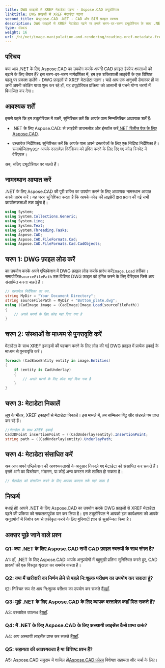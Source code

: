 ```yaml
---
title: DWG फ़ाइलों से XREF मेटाडेटा पढ़ना - Aspose.CAD ट्यूटोरियल
linktitle: DWG फ़ाइलों से XREF मेटाडेटा पढ़ना
second_title: Aspose.CAD .NET - CAD और BIM फ़ाइल स्वरूप
description: DWG फ़ाइलों से XREF मेटाडेटा पढ़ने पर हमारे चरण-दर-चरण ट्यूटोरियल के साथ .NET के लिए Aspose.CAD की क्षमता को अनलॉक करें।
type: docs
weight: 16
url: /hi/net/image-manipulation-and-rendering/reading-xref-metadata-from-dwg/
---
```

## परिचय

क्या आप .NET के लिए Aspose.CAD का उपयोग करके अपनी CAD फ़ाइल हेरफेर क्षमताओं को बढ़ाने के लिए तैयार हैं? इस चरण-दर-चरण मार्गदर्शिका में, हम इस शक्तिशाली लाइब्रेरी के एक विशिष्ट पहलू पर प्रकाश डालेंगे - DWG फ़ाइलों से XREF मेटाडेटा पढ़ना। चाहे आप एक अनुभवी डेवलपर हों या अभी अपनी कोडिंग यात्रा शुरू कर रहे हों, यह ट्यूटोरियल प्रक्रिया को आसानी से पचने योग्य चरणों में विभाजित कर देगा।

## आवश्यक शर्तें

इससे पहले कि हम ट्यूटोरियल में उतरें, सुनिश्चित करें कि आपके पास निम्नलिखित आवश्यक शर्तें हैं:

-  .NET के लिए Aspose.CAD: से लाइब्रेरी डाउनलोड और इंस्टॉल करें[.NET रिलीज पेज के लिए Aspose.CAD](https://releases.aspose.com/cad/net/).

-  दस्तावेज़ निर्देशिका: सुनिश्चित करें कि आपके पास अपने दस्तावेज़ों के लिए एक निर्दिष्ट निर्देशिका है। समायोजित`MyDir` आपके दस्तावेज़ निर्देशिका को इंगित करने के लिए दिए गए कोड स्निपेट में वेरिएबल।

अब, चलिए ट्यूटोरियल पर चलते हैं।

## नामस्थान आयात करें

.NET के लिए Aspose.CAD की पूरी शक्ति का उपयोग करने के लिए आवश्यक नामस्थान आयात करके प्रारंभ करें। यह चरण सुनिश्चित करता है कि आपके कोड की लाइब्रेरी द्वारा प्रदान की गई सभी कार्यात्मकताओं तक पहुंच है।

```csharp
using System;
using System.Collections.Generic;
using System.Linq;
using System.Text;
using System.Threading.Tasks;
using Aspose.CAD;
using Aspose.CAD.FileFormats.Cad;
using Aspose.CAD.FileFormats.Cad.CadObjects;
```

## चरण 1: DWG फ़ाइल लोड करें

 का उपयोग करके अपने एप्लिकेशन में DWG फ़ाइल लोड करके प्रारंभ करें`Image.Load` तरीका। समायोजित`sourceFilePath` उस विशिष्ट DWG फ़ाइल को इंगित करने के लिए वैरिएबल जिसे आप संसाधित करना चाहते हैं।

```csharp
// दस्तावेज़ निर्देशिका का पथ.
string MyDir = "Your Document Directory";
string sourceFilePath = MyDir + "Bottom_plate.dwg";
using (CadImage image = (CadImage)Image.Load(sourceFilePath))
{
    // अगले चरणों के लिए कोड यहां दिया गया है
}
```

## चरण 2: संस्थाओं के माध्यम से पुनरावृति करें

मेटाडेटा के साथ XREF इकाइयों की पहचान करने के लिए लोड की गई DWG फ़ाइल में प्रत्येक इकाई के माध्यम से पुनरावृत्ति करें।

```csharp
foreach (CadBaseEntity entity in image.Entities)
{
    if (entity is CadUnderlay)
    {
        // अगले चरणों के लिए कोड यहां दिया गया है
    }
}
```

## चरण 3: मेटाडेटा निकालें

लूप के भीतर, XREF इकाइयों से मेटाडेटा निकालें। इस मामले में, हम सम्मिलन बिंदु और अंडरले पथ प्राप्त कर रहे हैं।

```csharp
//मेटाडेटा के साथ XREF इकाई
Cad3DPoint insertionPoint = ((CadUnderlay)entity).InsertionPoint;
string path = ((CadUnderlay)entity).UnderlayPath;
```

## चरण 4: मेटाडेटा संसाधित करें

अब आप अपने एप्लिकेशन की आवश्यकताओं के अनुसार निकाले गए मेटाडेटा को संसाधित कर सकते हैं। इसमें आगे का विश्लेषण, भंडारण, या कोई अन्य कस्टम तर्क शामिल हो सकता है।

```csharp
// मेटाडेटा को संसाधित करने के लिए आपका कस्टम तर्क यहां जाता है
```

## निष्कर्ष

बधाई हो! आपने .NET के लिए Aspose.CAD का उपयोग करके DWG फ़ाइलों से XREF मेटाडेटा पढ़ने की प्रक्रिया को सफलतापूर्वक पार कर लिया है। इस ट्यूटोरियल ने आपको इस कार्यक्षमता को आपके अनुप्रयोगों में निर्बाध रूप से एकीकृत करने के लिए बुनियादी ज्ञान से सुसज्जित किया है।

## अक्सर पूछे जाने वाले प्रश्न

### Q1: क्या .NET के लिए Aspose.CAD सभी CAD फ़ाइल स्वरूपों के साथ संगत है?

A1: हाँ, .NET के लिए Aspose.CAD आपके अनुप्रयोगों में बहुमुखी प्रतिभा सुनिश्चित करते हुए, CAD प्रारूपों की एक विस्तृत श्रृंखला का समर्थन करता है।

### Q2: क्या मैं खरीदारी का निर्णय लेने से पहले नि:शुल्क परीक्षण का उपयोग कर सकता हूं?

 ए2: निश्चित रूप से! आप नि:शुल्क परीक्षण का उपयोग कर सकते हैं[यहाँ](https://releases.aspose.com/).

### Q3: मुझे .NET के लिए Aspose.CAD के लिए व्यापक दस्तावेज़ कहाँ मिल सकते हैं?

 A3: दस्तावेज़ उपलब्ध है[यहाँ](https://reference.aspose.com/cad/net/).

### Q4: मैं .NET के लिए Aspose.CAD के लिए अस्थायी लाइसेंस कैसे प्राप्त करूं?

 A4: आप अस्थायी लाइसेंस प्राप्त कर सकते हैं[यहाँ](https://purchase.aspose.com/temporary-license/).

### Q5: सहायता की आवश्यकता है या विशिष्ट प्रश्न हैं?

 A5: Aspose.CAD समुदाय में शामिल हों[Aspose.CAD फोरम](https://forum.aspose.com/c/cad/19) विशेषज्ञ सहायता और चर्चा के लिए।